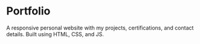 # Portfolio
 A responsive personal website with my projects, certifications, and contact details. Built using HTML, CSS, and JS.
